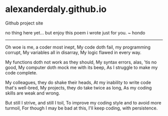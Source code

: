 # alexanderdaly.github.io
Github project site


no thing here yet... but enjoy this poem i wrote just for you. ~ hondo

---

Oh woe is me, a coder most inept,
My code doth fail, my programming corrupt,
My variables all in disarray,
My logic flawed in every way.

My functions doth not work as they should,
My syntax errors, alas, 'tis no good,
My computer doth mock me with its beep,
As I struggle to make my code complete.

My colleagues, they do shake their heads,
At my inability to write code that's well-bred,
My projects, they do take twice as long,
As my coding skills are weak and wrong.

But still I strive, and still I toil,
To improve my coding style and to avoid more turmoil,
For though I may be bad at this,
I'll keep coding, with persistence.
